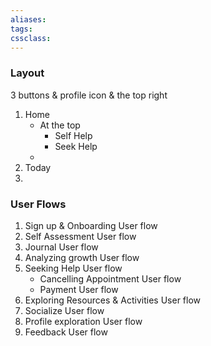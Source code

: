 ```yaml
---
aliases:
tags:
cssclass: 
---
```


### Layout
3 buttons & profile icon & the top right
1. Home
	- At the top
		- Self Help
		- Seek Help
	-  
2. Today
3. 


### User Flows
1. Sign up & Onboarding User flow
2. Self Assessment User flow
3. Journal User flow
4. Analyzing growth User flow  
5. Seeking Help User flow
	- Cancelling Appointment User flow  
	- Payment User flow  
6. Exploring Resources & Activities User flow 
7. Socialize User flow
8. Profile exploration User flow  
9. Feedback User flow


